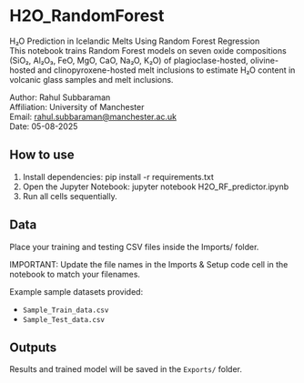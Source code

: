 # H2O_RandomForest
H₂O Prediction in Icelandic Melts Using Random Forest Regression <br>
This notebook trains Random Forest models on seven oxide compositions (SiO₂, Al₂O₃, FeO, MgO, CaO, Na₂O, K₂O) of plagioclase-hosted, olivine-hosted and clinopyroxene-hosted melt inclusions to estimate H₂O content in volcanic glass samples and melt inclusions.

Author: Rahul Subbaraman <br>
Affiliation: University of Manchester <br>
Email: rahul.subbaraman@manchester.ac.uk <br>
Date: 05-08-2025

## How to use

1. Install dependencies: pip install -r requirements.txt
2. Open the Jupyter Notebook: jupyter notebook H2O_RF_predictor.ipynb
3. Run all cells sequentially.

## Data
Place your training and testing CSV files inside the Imports/ folder.

IMPORTANT: Update the file names in the Imports & Setup code cell in the notebook to match your filenames.

Example sample datasets provided:
- `Sample_Train_data.csv`
- `Sample_Test_data.csv`

## Outputs
Results and trained model will be saved in the `Exports/` folder.
